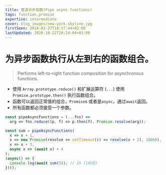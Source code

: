 ```yaml
---
title: 管道异步函数(Pipe async functions)
tags: function,promise
expertise: intermediate
cover: blog_images/new-york-skyline.jpg
firstSeen: 2018-01-27T18:17:44+02:00
lastUpdated: 2020-10-22T20:24:04+03:00
---
```


# 为异步函数执行从左到右的函数组合。
> Performs left-to-right function composition for asynchronous functions.

- 使用 `Array.prototype.reduce()` 和扩展运算符 (`...`) 使用 `Promise.prototype.then()` 执行函数组合。
- 函数可以返回正常值的组合，`Promise`s 或者是`async`，通过`await`返回。
- 所有函数都必须接受一个参数。

```js
const pipeAsyncFunctions = (...fns) =>
  arg => fns.reduce((p, f) => p.then(f), Promise.resolve(arg));
```

```js
const sum = pipeAsyncFunctions(
  x => x + 1,
  x => new Promise(resolve => setTimeout(() => resolve(x + 2), 1000)),
  x => x + 3,
  async x => (await x) + 4
);
(async() => {
  console.log(await sum(5)); // 15 (1秒后)
})();
```
